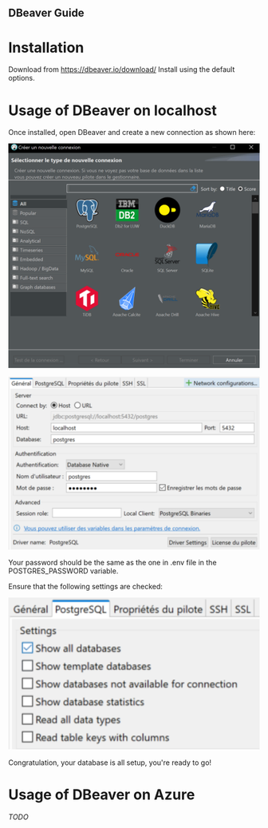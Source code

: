 ## DBeaver Guide

# Installation
Download from https://dbeaver.io/download/ Install using the default options.

# Usage of DBeaver on localhost
Once installed, open DBeaver and create a new connection as shown here:

![choose.PNG](/./Worktool-Guide/DBeaver-1.png)

![settings1.PNG](/./Worktool-Guide/DBeaver-2.png)

Your password should be the same as the one in .env file in the
POSTGRES_PASSWORD variable.

Ensure that the following settings are checked:

![settings2.PNG](/./Worktool-Guide/DBeaver-3.png)

Congratulation, your database is all setup, you're ready to go!

# Usage of DBeaver on Azure
*TODO*
